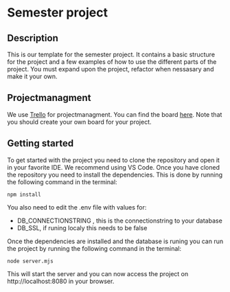 # Semester project

## Description
This is our template for the semester project. It contains a basic structure for the project and a few examples of how to use the different parts of the project. You must expand upon the project, refactor when nessasary and make it your own.

## Projectmanagment
We use [Trello](https://trello.com/b/FHCiBdTb/demo) for projectmanagment. You can find the board [here](https://trello.com/b/FHCiBdTb/demo).
Note that you should create your own board for your project.

## Getting started
To get started with the project you need to clone the repository and open it in your favorite IDE. We recommend using VS Code.
Once you have cloned the repository you need to install the dependencies. This is done by running the following command in the terminal:
```
npm install
```

You also need to edit the .env file with values for:
- DB_CONNECTIONSTRING , this is the connectionstring to your database
- DB_SSL, if runing localy this needs to be false


Once the dependencies are installed and the database is runing you can run the project by running the following command in the terminal:
```
node server.mjs
```
This will start the server and you can now access the project on http://localhost:8080 in your browser.
